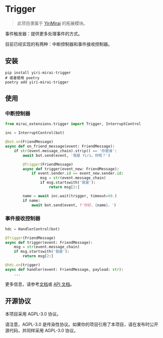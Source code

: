 # Trigger

> 此项目隶属于 [YiriMirai](https://github.com/YiriMiraiProject/YiriMirai) 的拓展模块。

事件触发器：提供更多处理事件的方式。

目前已经实现的有两种：中断控制器和事件接收控制器。

## 安装

```shell
pip install yiri-mirai-trigger
# 或者使用 poetry
poetry add yiri-mirai-trigger
```

## 使用

### 中断控制器

```python
from mirai_extensions.trigger import Trigger, InterruptControl

inc = InterruptControl(bot)

@bot.on(FriendMessage)
async def on_friend_message(event: FriendMessage):
    if str(event.message_chain).strip() == '你是谁':
        await bot.send(event, '我是 Yiri。你呢？')

        @Trigger(FriendMessage)
        async def trigger(event_new: FriendMessage):
            if event.sender.id == event_new.sender.id:
                msg = str(event.message_chain)
                if msg.startswith('我是'):
                    return msg[2:]

        name = await inc.wait(trigger, timeout=60.)
        if name:
            await bot.send(event, f'你好，{name}。')
```

### 事件接收控制器

```python
hdc = HandlerControl(bot)

@Trigger(FriendMessage)
async def trigger(event: FriendMessage):
    msg = str(event.message_chain)
    if msg.startswith('我是'):
        return msg[2:]

@hdc.on(trigger)
async def handler(event: FriendMessage, payload: str):
    ...
```

更多信息，请参考[文档](https://yiri-mirai.vercel.app/docs/extensions/trigger)或 [API 文档](https://yirimiraiproject.github.io/Trigger)。

## 开源协议

本项目采用 AGPL-3.0 协议。

请注意，AGPL-3.0 是传染性协议。如果你的项目引用了本项目，请在发布时公开源代码，并同样采用 AGPL-3.0 协议。
